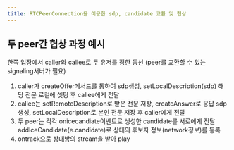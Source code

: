 ```yaml
---
title: RTCPeerConnection을 이용한 sdp, candidate 교환 및 협상
---
```


## 두 peer간 협상 과정 예시

한쪽 입장에서 caller와 callee로 두 유저를 정한 동선
(peer를 교환할 수 있는 signaling서버가 필요)
1. caller가 createOffer메서드를 통하여 sdp생성, setLocalDescription(sdp) 해당 전문 로컬에 셋팅 후 callee에게 전달
2. callee는 setRemoteDescription로 받은 전문 저장, createAnswer로 응답 sdp생성, setLocalDescription로 본인 전문 저장 후 caller에게 전달
3. 두 peer는 각각 onicecandiate이벤트로 생성한 candidate를 서로에게 전달 addIceCandidate(e.candidate)로 상대의 후보자 정보(network정보)를 등록
4. ontrack으로 상대방의 stream을 받아 play

